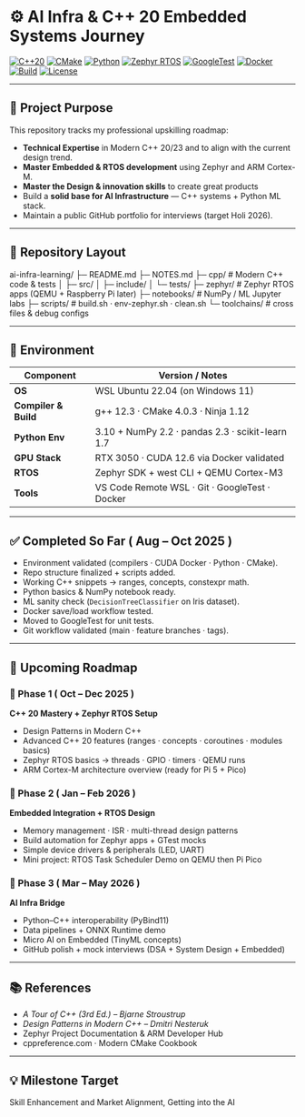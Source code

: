 # ⚙️ AI Infra & C++ 20 Embedded Systems Journey

[![C++20](https://img.shields.io/badge/C%2B%2B-20-blue.svg?style=flat&logo=c%2B%2B)](https://isocpp.org/)
[![CMake](https://img.shields.io/badge/CMake-4.0%2B-064F8C?logo=cmake)](https://cmake.org/)
[![Python](https://img.shields.io/badge/Python-3.10%2B-yellow?logo=python)](https://www.python.org/)
[![Zephyr RTOS](https://img.shields.io/badge/Zephyr-RTOS-purple?logo=zephyr)](https://zephyrproject.org/)
[![GoogleTest](https://img.shields.io/badge/Tested%20With-GTest-green?logo=google)](https://github.com/google/googletest)
[![Docker](https://img.shields.io/badge/Docker-CUDA%2012.6-2496ED?logo=docker)](https://www.docker.com/)
[![Build](https://img.shields.io/badge/Build-Passing-success.svg)](#)
[![License](https://img.shields.io/badge/License-MIT-lightgrey.svg)](LICENSE)

---


## 🎯 Project Purpose
This repository tracks my professional upskilling roadmap:
- **Technical Expertise** in Modern C++ 20/23 and to align with the current design trend.  
- **Master Embedded & RTOS development** using Zephyr and ARM Cortex-M.  
- **Master the Design & innovation skills** to create great products
- Build a **solid base for AI Infrastructure** — C++ systems + Python ML stack.  
- Maintain a public GitHub portfolio for interviews (target Holi 2026).

---

## 📂 Repository Layout
ai-infra-learning/
├─ README.md
├─ NOTES.md
├─ cpp/ # Modern C++ code & tests
│ ├─ src/
│ ├─ include/
│ └─ tests/
├─ zephyr/ # Zephyr RTOS apps (QEMU + Raspberry Pi later)
├─ notebooks/ # NumPy / ML Jupyter labs
├─ scripts/ # build.sh · env-zephyr.sh · clean.sh
└─ toolchains/ # cross files & debug configs


---

## 🧱 Environment
| Component | Version / Notes |
|------------|----------------|
| **OS** | WSL Ubuntu 22.04 (on Windows 11) |
| **Compiler & Build** | g++ 12.3 · CMake 4.0.3 · Ninja 1.12 |
| **Python Env** | 3.10 + NumPy 2.2 · pandas 2.3 · scikit-learn 1.7 |
| **GPU Stack** | RTX 3050 · CUDA 12.6 via Docker validated |
| **RTOS** | Zephyr SDK + west CLI + QEMU Cortex-M3 |
| **Tools** | VS Code Remote WSL · Git · GoogleTest · Docker |

---

## ✅ Completed So Far ( Aug – Oct 2025 )
- Environment validated (compilers · CUDA Docker · Python · CMake).  
- Repo structure finalized + scripts added.  
- Working C++ snippets → ranges, concepts, constexpr math.  
- Python basics & NumPy notebook ready.  
- ML sanity check (`DecisionTreeClassifier` on Iris dataset).  
- Docker save/load workflow tested.  
- Moved to GoogleTest for unit tests.  
- Git workflow validated (main · feature branches · tags).

---

## 🧭 Upcoming Roadmap
### 📘 Phase 1 ( Oct – Dec 2025 )
**C++ 20 Mastery + Zephyr RTOS Setup**
- Design Patterns in Modern C++  
- Advanced C++ 20 features (ranges · concepts · coroutines · modules basics)  
- Zephyr RTOS basics → threads · GPIO · timers · QEMU runs  
- ARM Cortex-M architecture overview (ready for Pi 5 + Pico)

### 📗 Phase 2 ( Jan – Feb 2026 )
**Embedded Integration + RTOS Design**
- Memory management · ISR · multi-thread design patterns  
- Build automation for Zephyr apps + GTest mocks  
- Simple device drivers & peripherals (LED, UART)  
- Mini project: RTOS Task Scheduler Demo on QEMU then Pi Pico

### 📙 Phase 3 ( Mar – May 2026 )
**AI Infra Bridge**
- Python–C++ interoperability (PyBind11)  
- Data pipelines + ONNX Runtime demo  
- Micro AI on Embedded (TinyML concepts)  
- GitHub polish + mock interviews (DSA + System Design + Embedded)

---

## 📚 References
- *A Tour of C++ (3rd Ed.) – Bjarne Stroustrup*  
- *Design Patterns in Modern C++ – Dmitri Nesteruk*  
- Zephyr Project Documentation & ARM Developer Hub  
- cppreference.com · Modern CMake Cookbook

---

## 💡 Milestone Target
Skill Enhancement and Market Alignment, Getting into the AI
